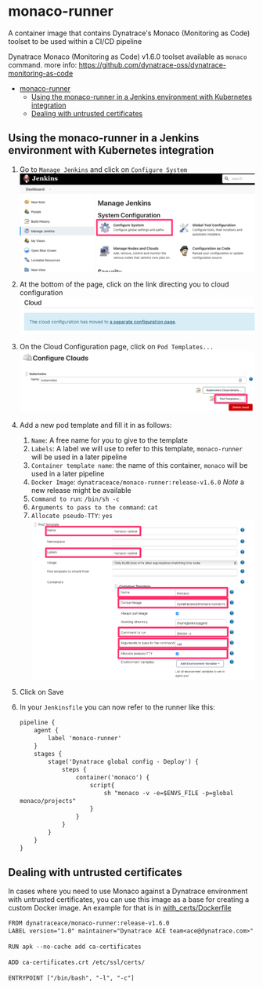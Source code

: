 # monaco-runner
A container image that contains Dynatrace's Monaco (Monitoring as Code) toolset to be used within a CI/CD pipeline

Dynatrace Monaco (Monitoring as Code) v1.6.0 toolset available as `monaco` command. more info: https://github.com/dynatrace-oss/dynatrace-monitoring-as-code 

- [monaco-runner](#monaco-runner)
  - [Using the monaco-runner in a Jenkins environment with Kubernetes integration](#using-the-monaco-runner-in-a-jenkins-environment-with-kubernetes-integration)
  - [Dealing with untrusted certificates](#dealing-with-untrusted-certificates)

## Using the monaco-runner in a Jenkins environment with Kubernetes integration
1. Go to `Manage Jenkins` and click on `Configure System`
![](resources/manage_jenkins.png)

1. At the bottom of the page, click on the link directing you to cloud configuration
![](resources/configure_clouds.png)

1. On the Cloud Configuration page, click on `Pod Templates...`
![](resources/configure_clouds_2.png)

1. Add a new pod template and fill it in as follows:
   1. `Name`: A free name for you to give to the template
   2. `Labels`: A label we will use to refer to this template, `monaco-runner` will be used in a later pipeline
   3. `Container template name`: the name of this container, `monaco` will be used in a later pipeline
   4. `Docker Image`: `dynatraceace/monaco-runner:release-v1.6.0` *Note* a new release might be available
   5. `Command to run`: `/bin/sh -c`
   6. `Arguments to pass to the command`: `cat`
   7. `Allocate pseudo-TTY`: `yes`
![](resources/pod_template.png)

2. Click on Save

1. In your `Jenkinsfile` you can now refer to the runner like this:
    ```
    pipeline {
        agent {
            label 'monaco-runner'
        }
        stages {
            stage('Dynatrace global config - Deploy') {
                steps {
                    container('monaco') {
                        script{
                            sh "monaco -v -e=$ENVS_FILE -p=global monaco/projects"
                        }
                    }
                }
            }   
        }
    }
    ```

## Dealing with untrusted certificates
In cases where you need to use Monaco against a Dynatrace environment with untrusted certificates, you can use this image as a base for creating a custom Docker image. An example for that is in [with_certs/Dockerfile](with_certs/Dockerfile)
```
FROM dynatraceace/monaco-runner:release-v1.6.0 
LABEL version="1.0" maintainer="Dynatrace ACE team<ace@dynatrace.com>"

RUN apk --no-cache add ca-certificates

ADD ca-certificates.crt /etc/ssl/certs/

ENTRYPOINT ["/bin/bash", "-l", "-c"]
```